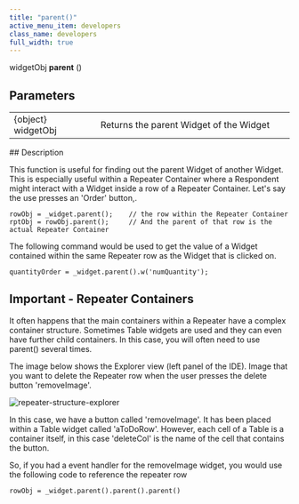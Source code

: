 ```yaml
---
title: "parent()"
active_menu_item: developers
class_name: developers
full_width: true
---
```



widgetObj **parent** ()

## Parameters

<table>
<tr>
<td width="169">
{object} widgetObj

</td>
<td width="17">
</td>
<td width="694">
Returns the parent Widget of the Widget

</td>
</tr>
</table>
## Description

This function is useful for finding out the parent Widget of another Widget. This is especially useful within a Repeater Container where a Respondent might interact with a Widget inside a row of a Repeater Container. Let's say the use presses an 'Order' button,.

    rowObj = _widget.parent();    // the row within the Repeater Container
    rptObj = rowObj.parent();     // And the parent of that row is the actual Repeater Container

The following command would be used to get the value of a Widget contained within the same Repeater row as the Widget that is clicked on.

    quantityOrder = _widget.parent().w('numQuantity');
    
   

## Important - Repeater Containers

It often happens that the main containers within a Repeater have a complex container structure. Sometimes Table widgets are used and they can even have further child containers. In this case, you will often need to use parent() several times.

The image below shows the Explorer view (left panel of the IDE). Image that you want to delete the Repeater row when the user presses the delete button 'removeImage'.

![repeater-structure-explorer](/img/docs/repeater-structure-explorer.zoom82.png)

In this case, we have a button called 'removeImage'. It has been placed within a Table widget called 'aToDoRow'. However, each cell of a Table is a container itself, in this case 'deleteCol' is the name of the cell that contains the button.

So, if you had a event handler for the removeImage widget, you would use the following code to reference the repeater row

	rowObj = _widget.parent().parent().parent()
